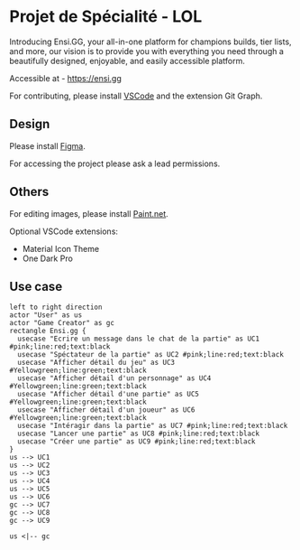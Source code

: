 # Projet de Spécialité - LOL

Introducing Ensi.GG, your all-in-one platform for champions builds, tier lists, and more, our vision is to provide you with everything you need through a beautifully designed, enjoyable, and easily accessible platform.

Accessible at - https://ensi.gg

For contributing, please install [VSCode](https://code.visualstudio.com/download) and the extension Git Graph.

## Design

Please install [Figma](https://www.figma.com/).

For accessing the project please ask a lead permissions.

## Others

For editing images, please install [Paint.net](https://www.getpaint.net/download.html).

Optional VSCode extensions:

- Material Icon Theme
- One Dark Pro

## Use case

```plantuml
left to right direction
actor "User" as us
actor "Game Creator" as gc
rectangle Ensi.gg {
  usecase "Ecrire un message dans le chat de la partie" as UC1 #pink;line:red;text:black
  usecase "Spéctateur de la partie" as UC2 #pink;line:red;text:black
  usecase "Afficher détail du jeu" as UC3 #Yellowgreen;line:green;text:black
  usecase "Afficher détail d'un personnage" as UC4 #Yellowgreen;line:green;text:black
  usecase "Afficher détail d'une partie" as UC5 #Yellowgreen;line:green;text:black
  usecase "Afficher détail d'un joueur" as UC6 #Yellowgreen;line:green;text:black
  usecase "Intéragir dans la partie" as UC7 #pink;line:red;text:black
  usecase "Lancer une partie" as UC8 #pink;line:red;text:black
  usecase "Créer une partie" as UC9 #pink;line:red;text:black
}
us --> UC1
us --> UC2
us --> UC3
us --> UC4
us --> UC5
us --> UC6
gc --> UC7
gc --> UC8
gc --> UC9

us <|-- gc
```
